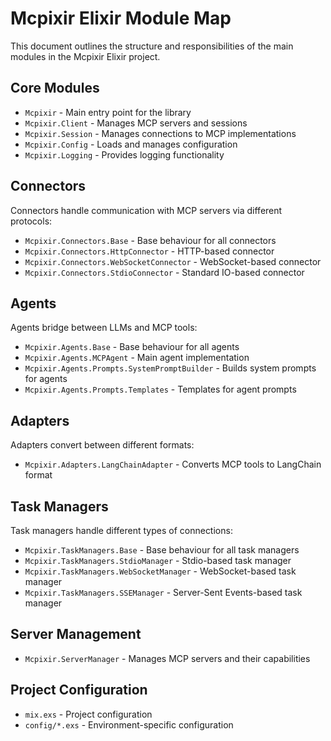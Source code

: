 # Mcpixir Elixir Module Map

This document outlines the structure and responsibilities of the main modules in the Mcpixir Elixir project.

## Core Modules

- `Mcpixir` - Main entry point for the library
- `Mcpixir.Client` - Manages MCP servers and sessions
- `Mcpixir.Session` - Manages connections to MCP implementations
- `Mcpixir.Config` - Loads and manages configuration
- `Mcpixir.Logging` - Provides logging functionality

## Connectors

Connectors handle communication with MCP servers via different protocols:

- `Mcpixir.Connectors.Base` - Base behaviour for all connectors
- `Mcpixir.Connectors.HttpConnector` - HTTP-based connector
- `Mcpixir.Connectors.WebSocketConnector` - WebSocket-based connector
- `Mcpixir.Connectors.StdioConnector` - Standard IO-based connector

## Agents

Agents bridge between LLMs and MCP tools:

- `Mcpixir.Agents.Base` - Base behaviour for all agents
- `Mcpixir.Agents.MCPAgent` - Main agent implementation
- `Mcpixir.Agents.Prompts.SystemPromptBuilder` - Builds system prompts for agents
- `Mcpixir.Agents.Prompts.Templates` - Templates for agent prompts

## Adapters

Adapters convert between different formats:

- `Mcpixir.Adapters.LangChainAdapter` - Converts MCP tools to LangChain format

## Task Managers

Task managers handle different types of connections:

- `Mcpixir.TaskManagers.Base` - Base behaviour for all task managers
- `Mcpixir.TaskManagers.StdioManager` - Stdio-based task manager
- `Mcpixir.TaskManagers.WebSocketManager` - WebSocket-based task manager
- `Mcpixir.TaskManagers.SSEManager` - Server-Sent Events-based task manager

## Server Management

- `Mcpixir.ServerManager` - Manages MCP servers and their capabilities

## Project Configuration

- `mix.exs` - Project configuration
- `config/*.exs` - Environment-specific configuration
